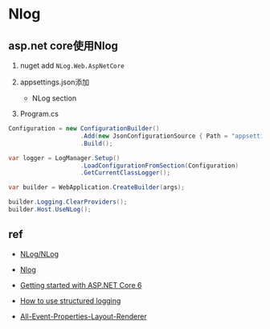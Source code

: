 # Nlog


## asp.net core使用Nlog
1. nuget add `NLog.Web.AspNetCore`

2. appsettings.json添加
    + NLog section

3. Program.cs
```c#
Configuration = new ConfigurationBuilder()
                    .Add(new JsonConfigurationSource { Path = "appsettings.json", ReloadOnChange = true })
                    .Build();

var logger = LogManager.Setup()
                    .LoadConfigurationFromSection(Configuration)
                    .GetCurrentClassLogger();

var builder = WebApplication.CreateBuilder(args);

builder.Logging.ClearProviders();
builder.Host.UseNLog();
```

## ref
+ [NLog/NLog](https://github.com/NLog/NLog)
+ [Nlog](https://nlog-project.org/)
+ [Getting started with ASP.NET Core 6](https://github.com/NLog/NLog/wiki/Getting-started-with-ASP.NET-Core-6)

+ [How to use structured logging](https://github.com/NLog/NLog/wiki/How-to-use-structured-logging)
+ [All-Event-Properties-Layout-Renderer](https://github.com/NLog/readthedocs/blob/master/docs/All-Event-Properties-Layout-Renderer.md)
